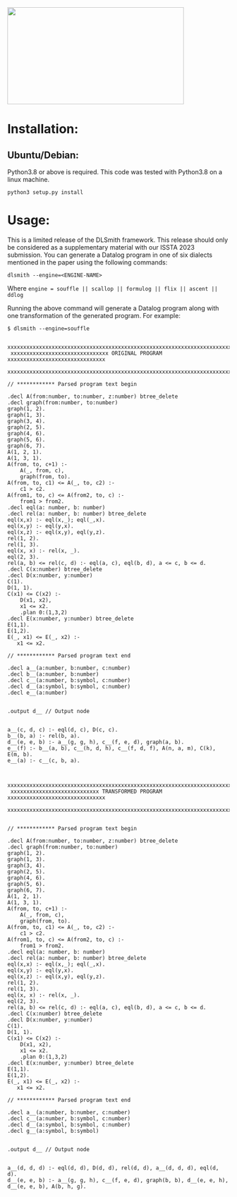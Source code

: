 
<img src="https://user-images.githubusercontent.com/4897599/198412035-96b075b2-d370-4733-a66c-60ab2ee7b4b0.png" width="400" height="220" />

# Installation:

## Ubuntu/Debian:

Python3.8 or above is required. 
This code was tested with Python3.8 on a linux machine. 
```
python3 setup.py install
```

# Usage: 

This is a limited release of the DLSmith framework. This release should only be considered as a supplementary material with our ISSTA 2023 submission.
You can generate a Datalog program in one of six dialects mentioned in the paper using the following commands: 

```
dlsmith --engine=<ENGINE-NAME>
```
Where `engine = souffle || scallop || formulog || flix || ascent || ddlog`

Running the above command will generate a Datalog program along with one transformation of the generated program. For example: 

```
$ dlsmith --engine=souffle

 xxxxxxxxxxxxxxxxxxxxxxxxxxxxxxxxxxxxxxxxxxxxxxxxxxxxxxxxxxxxxxxxxxxxxxxxxxxxxxxx 
 xxxxxxxxxxxxxxxxxxxxxxxxxxxxxxx ORIGINAL PROGRAM xxxxxxxxxxxxxxxxxxxxxxxxxxxxxxx 
 xxxxxxxxxxxxxxxxxxxxxxxxxxxxxxxxxxxxxxxxxxxxxxxxxxxxxxxxxxxxxxxxxxxxxxxxxxxxxxxx 

// ************ Parsed program text begin

.decl A(from:number, to:number, z:number) btree_delete
.decl graph(from:number, to:number)
graph(1, 2).
graph(1, 3).
graph(3, 4).
graph(2, 5).
graph(4, 6).
graph(5, 6).
graph(6, 7).
A(1, 2, 1).
A(1, 3, 1).
A(from, to, c+1) :-
    A(_, from, c),
    graph(from, to).
A(from, to, c1) <= A(_, to, c2) :-
    c1 > c2.
A(from1, to, c) <= A(from2, to, c) :-
    from1 > from2.
.decl eql(a: number, b: number)
.decl rel(a: number, b: number) btree_delete
eql(x,x) :- eql(x,_); eql(_,x).
eql(x,y) :- eql(y,x).
eql(x,z) :- eql(x,y), eql(y,z).
rel(1, 2).
rel(1, 3).
eql(x, x) :- rel(x, _).
eql(2, 3).
rel(a, b) <= rel(c, d) :- eql(a, c), eql(b, d), a <= c, b <= d.
.decl C(x:number) btree_delete
.decl D(x:number, y:number)
C(1).
D(1, 1).
C(x1) <= C(x2) :-
    D(x1, x2),
    x1 <= x2.
    .plan 0:(1,3,2)
.decl E(x:number, y:number) btree_delete
E(1,1).
E(1,2).
E(_, x1) <= E(_, x2) :-
   x1 <= x2.

// ************ Parsed program text end

.decl a__(a:number, b:number, c:number) 
.decl b__(a:number, b:number) 
.decl c__(a:number, b:symbol, c:number) 
.decl d__(a:symbol, b:symbol, c:number) 
.decl e__(a:number) 


.output d__ // Output node


a__(c, d, c) :- eql(d, c), D(c, c).
b__(b, a) :- rel(b, a).
d__(e, e, b) :- a__(g, g, h), c__(f, e, d), graph(a, b).
e__(f) :- b__(a, b), c__(h, d, h), c__(f, d, f), A(n, a, m), C(k), E(m, b).
e__(a) :- c__(c, b, a).


 xxxxxxxxxxxxxxxxxxxxxxxxxxxxxxxxxxxxxxxxxxxxxxxxxxxxxxxxxxxxxxxxxxxxxxxxxxxxxxxx 
 xxxxxxxxxxxxxxxxxxxxxxxxxxxx TRANSFORMED PROGRAM xxxxxxxxxxxxxxxxxxxxxxxxxxxxxxx 
 xxxxxxxxxxxxxxxxxxxxxxxxxxxxxxxxxxxxxxxxxxxxxxxxxxxxxxxxxxxxxxxxxxxxxxxxxxxxxxxx 


// ************ Parsed program text begin

.decl A(from:number, to:number, z:number) btree_delete
.decl graph(from:number, to:number)
graph(1, 2).
graph(1, 3).
graph(3, 4).
graph(2, 5).
graph(4, 6).
graph(5, 6).
graph(6, 7).
A(1, 2, 1).
A(1, 3, 1).
A(from, to, c+1) :-
    A(_, from, c),
    graph(from, to).
A(from, to, c1) <= A(_, to, c2) :-
    c1 > c2.
A(from1, to, c) <= A(from2, to, c) :-
    from1 > from2.
.decl eql(a: number, b: number)
.decl rel(a: number, b: number) btree_delete
eql(x,x) :- eql(x,_); eql(_,x).
eql(x,y) :- eql(y,x).
eql(x,z) :- eql(x,y), eql(y,z).
rel(1, 2).
rel(1, 3).
eql(x, x) :- rel(x, _).
eql(2, 3).
rel(a, b) <= rel(c, d) :- eql(a, c), eql(b, d), a <= c, b <= d.
.decl C(x:number) btree_delete
.decl D(x:number, y:number)
C(1).
D(1, 1).
C(x1) <= C(x2) :-
    D(x1, x2),
    x1 <= x2.
    .plan 0:(1,3,2)
.decl E(x:number, y:number) btree_delete
E(1,1).
E(1,2).
E(_, x1) <= E(_, x2) :-
   x1 <= x2.

// ************ Parsed program text end

.decl a__(a:number, b:number, c:number) 
.decl c__(a:number, b:symbol, c:number) 
.decl d__(a:symbol, b:symbol, c:number) 
.decl g__(a:symbol, b:symbol) 


.output d__ // Output node


a__(d, d, d) :- eql(d, d), D(d, d), rel(d, d), a__(d, d, d), eql(d, d).
d__(e, e, b) :- a__(g, g, h), c__(f, e, d), graph(b, b), d__(e, e, h), d__(e, e, b), A(b, h, g).
```